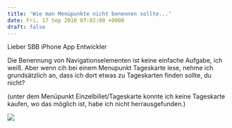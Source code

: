 ```yaml
---
title: 'Wie man Menüpunkte nicht benennen sollte...'
date: Fri, 17 Sep 2010 07:02:00 +0000
draft: false
---
```


Lieber SBB iPhone App Entwickler

Die Benennung von Navigationselementen ist keine einfache Aufgabe, ich weiß. Aber wenn cih bei einem Menupunkt Tageskarte lese, nehme ich grundsätzlich an, dass ich dort etwas zu Tageskarten finden sollte, du nicht?

(unter dem Menüpunkt Einzelbillet/Tageskarte konnte ich keine Tageskarte kaufen, wo das möglich ist, habe ich nicht herrausgefunden.)

![](https://phaven-prod.s3.amazonaws.com/files/image_part/asset/697742/j3PYcIFMuu-aVV65RT1YW1MxaJk/Foto.png)